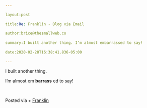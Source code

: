 ```yaml
---  
  
layout:post  
  
title:Re: Franklin - Blog via Email  
  
author:brice@thesmallweb.co  
  
summary:I built another thing. I’m almost embarrassed to say!  
  
date:2020-02-28T16:38:41.836-05:00  
  
---
```


I built another thing.&nbsp;

I’m almost em **barrass** ed to say!

&nbsp;

Posted via + [Franklin](https://franklinpostal.com)


